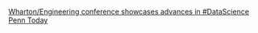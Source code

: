 [Wharton/Engineering conference showcases advances in #DataScience   Penn Today](https://qi.tc/qi/111457)
